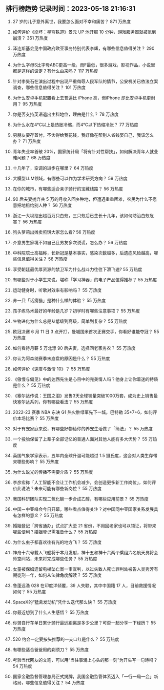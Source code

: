 
## 排行榜趋势 记录时间：2023-05-18 21:16:31
  
  1. 27 岁的儿子意外离世，我要怎么面对不幸和痛苦？ 871 万热度
    
  2. 如何评价《崩坏：星穹铁道》景元 UP 池开服 10 分钟，游戏服务器就被氪到崩溃？ 351 万热度
    
  3. 泽连斯基会见中国政府欧亚事务特别代表李辉，有哪些信息值得关注？ 290 万热度
    
  4. 为什么字母S比字母ABC更高一级，而F最低，很多游戏，影视作品，小说里都是这样的设定？有什么由来吗？ 117 万热度
    
  5. 针对李昊石在演出过程中出现严重侮辱人民军队的情节，公安机关已依法立案调查，哪些信息值得关注？ 101 万热度
    
  6. 为什么安卓手机配置看上去普遍比 iPhone 高，但iPhone 却比安卓手机更耐用？ 95 万热度
    
  7. 你是否支持英语退出主科地位，理由是什么？ 78 万热度
    
  8. 为什么水在4℃以上是热胀冷缩，而4℃以下热缩冷胀？ 77 万热度
    
  9. 男朋友要存首付，不舍得给我花钱，我好像在帮别人省钱娶自己，我该怎么办？ 71 万热度
    
  10. 青年失业率首破 20%，国家统计局「将有针对性帮扶」，如何解决青年人就业难问题？ 68 万热度
    
  11. 十几年了，空调的进步在哪里？ 64 万热度
    
  12. 大模型LLM领域，有哪些可以作为学术研究方向？ 59 万热度
    
  13. 在你的城市，有哪些适合亲子骑行的宝藏线路？ 56 万热度
    
  14. 90 后夫妻抛弃共 5 万的月收入回乡种地，但遭遇重重困难，农民为什么不愿意把地租给别人种？ 56 万热度
    
  15. 浙江一大坝挖出超百万只白蚁，三只蚁后已生长十几年，该如何防治白蚁危害？ 56 万热度
    
  16. 狗头萝莉出摊卖煎饼大家怎么看? 56 万热度
    
  17. 介意男生家境不如自己且男友多次说谎，怎么办？ 56 万热度
    
  18. 中科院院士高福称，长新冠是基本事实，感染次数越多，后遗症风险越高，哪些信息值得关注？ 56 万热度
    
  19. 享受朝廷最优厚资源的禁卫军为什么战斗力往往下滑飞速? 55 万热度
    
  20. 有哪些对于小学生来说，堪称「学习神器」的电子产品值得推荐？ 55 万热度
    
  21. 运动健身时，听歌对效率有影响吗？ 55 万热度
    
  22. 养一只「话痨猫」是种什么样的体验？ 55 万热度
    
  23. 孩子练马术最好的年龄是几岁？初学时有哪些注意事项？ 55 万热度
    
  24. 生物进化为什么总是从低级到高级，简单到复杂？ 55 万热度
    
  25. 欧冠决赛 6 月 11 日 3 点开打，曼城国米首次正赛交手，你看好谁能夺冠？ 55 万热度
    
  26. 如何看待月薪 5 万北漂 90 后夫妻，选择回老家务农？ 55 万热度
    
  27. 你认为阿森纳赛季末崩盘的原因是什么？ 55 万热度
    
  28. 如何评价《速度与激情 10》？ 55 万热度
    
  29. 《傲慢与偏见》中的达西先生是心目中的完美情人吗？他身上让你着迷的特质是什么？ 55 万热度
    
  30. 《塞尔达传说：王国之泪》发售3天全球销量突破1000万套，成为史上销售最快塞尔达系列，你有哪些看法？ 55 万热度
    
  31. 2022-23 赛季 NBA 东决 G1 热火胜绿军先下一城，巴特勒 35+7+6，如何评价本场比赛？ 55 万热度
    
  32. 对于有宠家庭来说，有哪些好物给你的养宠生活做了「简法」？ 55 万热度
    
  33. 一个投胎保留了上辈子全部记忆的普通人面对其他人能有多大优势？ 55 万热度
    
  34. 英国气象学家表示，五年内全球升温可能超过 1.5 摄氏度，这会对人类生存带来哪些影响？ 55 万热度
    
  35. 为什么说光的传播不需要介质？ 55 万热度
    
  36. 李彦宏称「人工智能不会让工作机会减少，会创造更多新工作岗位」，如何评价此说法？未来可能有哪些新岗位？ 55 万热度
    
  37. 我国科研团队实现二氧化碳一步合成乙醇，有哪些应用前景？ 55 万热度
    
  38. 中国－中亚峰会今日开幕，哪些看点值得关注？对中国同中亚国家关系发展具有怎样的意义？ 55 万热度
    
  39. 婚姻登记「跨省通办」试点扩大至 21 省份，不用回老家也可以领证，将带来哪些便利？婚姻登记需准备什么？ 55 万热度
    
  40. 为什么虫子都喜欢往有光的地方飞？ 55 万热度
    
  41. 神舟十六号载人飞船将于本月发射，神十五和神十六两个乘组六名航天员将会师空间站，未来将完成哪些任务？ 55 万热度
    
  42. 女童被保姆遗留电梯坠亡案一审宣判，以过失致人死亡罪判处被告人吴秀芳有期徒刑一年，如何从法律角度解读？ 55 万热度
    
  43. 鲁蓬远渔 028 在印度洋倾覆，39 人失联，其中中国籍 17 人，目前救援情况如何？ 55 万热度
    
  44. SpaceX的“猛禽发动机”凭什么迭代那么快？ 55 万热度
    
  45. 你最近想到了什么人生感悟？ 55 万热度
    
  46. 你骑自行车单日累计骑行最远距离是多少公里？可否一起分享一下经历？ 55 万热度
    
  47. 520 约会一定要按头推荐的一支口红是什么？ 55 万热度
    
  48. 有哪些适合爸爸用的剃须刀？ 55 万热度
    
  49. 考验当代网友的文笔，可以用“当往事涌上心头的那一刻”为开头写一句诗吗？ 54 万热度
    
  50. 国家金融监督管理总局正式揭牌，我国金融监管体系迈入「一行一局一会」新格局，哪些信息值得关注？ 54 万热度
    